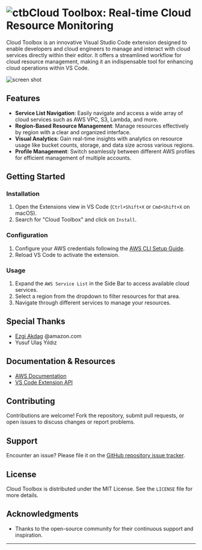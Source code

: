 

# ![ctb](https://i.imgur.com/LscjIlu.png)Cloud Toolbox: Real-time Cloud Resource Monitoring

Cloud Toolbox is an innovative Visual Studio Code extension designed to enable developers and cloud engineers to manage and interact with cloud services directly within their editor. It offers a streamlined workflow for cloud resource management, making it an indispensable tool for enhancing cloud operations within VS Code.

![screen shot](https://s3.eu-north-1.amazonaws.com/cloudtoolbox.tech/app/ss-1.png)

## Features

- **Service List Navigation**: Easily navigate and access a wide array of cloud services such as AWS VPC, S3, Lambda, and more.
- **Region-Based Resource Management**: Manage resources effectively by region with a clear and organized interface.
- **Visual Analytics**: Gain real-time insights with analytics on resource usage like bucket counts, storage, and data size across various regions.
- **Profile Management**: Switch seamlessly between different AWS profiles for efficient management of multiple accounts.

## Getting Started

### Installation
1. Open the Extensions view in VS Code (`Ctrl+Shift+X` or `Cmd+Shift+X` on macOS).
2. Search for "Cloud Toolbox" and click on `Install`.

### Configuration
1. Configure your AWS credentials following the [AWS CLI Setup Guide](https://docs.aws.amazon.com/cli/latest/userguide/cli-configure-files.html).
2. Reload VS Code to activate the extension.

### Usage
1. Expand the `AWS Service List` in the Side Bar to access available cloud services.
2. Select a region from the dropdown to filter resources for that area.
3. Navigate through different services to manage your resources.

## Special Thanks
 - [Ezgi Akdag](https://www.linkedin.com/in/ezgi-akdag-3564ab15/) @amazon.com
 - Yusuf Ulaş Yıldız

## Documentation & Resources

- [AWS Documentation](https://aws.amazon.com/documentation/)
- [VS Code Extension API](https://code.visualstudio.com/api)


## Contributing

Contributions are welcome! Fork the repository, submit pull requests, or open issues to discuss changes or report problems.

## Support

Encounter an issue? Please file it on the [GitHub repository issue tracker](https://github.com/sinanartun/cloudtoolbox/issues).

## License

Cloud Toolbox is distributed under the MIT License. See the `LICENSE` file for more details.

## Acknowledgments

- Thanks to the open-source community for their continuous support and inspiration.

---

